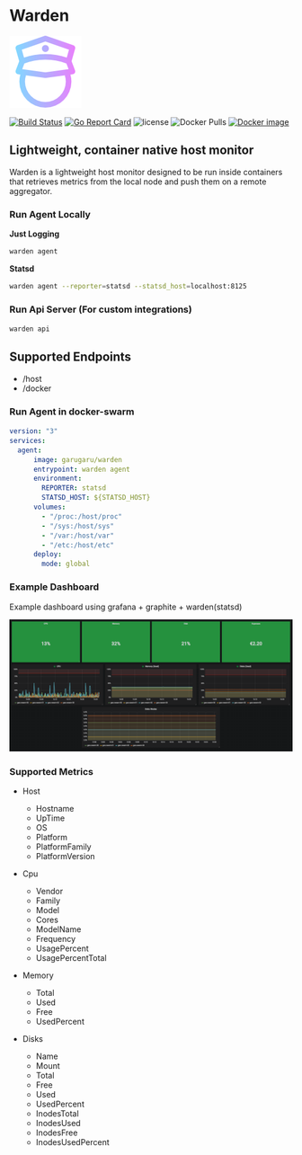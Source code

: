 # Warden

![Logo](https://github.com/GaruGaru/Warden/blob/master/res/logo.png)

[![Build Status](https://travis-ci.org/GaruGaru/Warden.svg?branch=master)](https://travis-ci.org/GaruGaru/Warden)
[![Go Report Card](https://goreportcard.com/badge/github.com/GaruGaru/Warden)](https://goreportcard.com/report/github.com/GaruGaru/Warden)
![license](https://img.shields.io/github/license/GaruGaru/Warden.svg)
![Docker Pulls](https://img.shields.io/docker/pulls/garugaru/warden.svg)
[![Docker image](https://images.microbadger.com/badges/image/garugaru/warden.svg)](https://microbadger.com/images/garugaru/warden "Get your own image badge on microbadger.com")

## Lightweight, container native host monitor

Warden is a lightweight host monitor designed to be run inside containers that retrieves metrics from the local node and push them on a remote aggregator.


### Run Agent Locally 

**Just Logging**
```bash
warden agent
```
**Statsd**

```bash
warden agent --reporter=statsd --statsd_host=localhost:8125 
```


### Run Api Server (For custom integrations)

```bash
warden api
```

## Supported Endpoints

* /host
* /docker


### Run Agent in docker-swarm 

```yaml
version: "3"
services:
  agent:
      image: garugaru/warden
      entrypoint: warden agent
      environment:
        REPORTER: statsd
        STATSD_HOST: ${STATSD_HOST}
      volumes:
        - "/proc:/host/proc"
        - "/sys:/host/sys"
        - "/var:/host/var"
        - "/etc:/host/etc"
      deploy:
        mode: global
```

### Example Dashboard 

Example dashboard using grafana + graphite + warden(statsd)

![Dashboard](https://github.com/GaruGaru/Warden/blob/master/res/dashboard_example.png)


### Supported Metrics

* Host
	* Hostname
	* UpTime
	* OS
	* Platform
	* PlatformFamily
	* PlatformVersion

* Cpu 
	* Vendor
	* Family
	* Model
	* Cores
	* ModelName
	* Frequency
	* UsagePercent
	* UsagePercentTotal

* Memory
	* Total
	* Used
	* Free
	* UsedPercent

* Disks
	* Name              
	* Mount             
	* Total             
	* Free              
	* Used              
	* UsedPercent       
	* InodesTotal       
	* InodesUsed        
	* InodesFree        
	* InodesUsedPercent 






